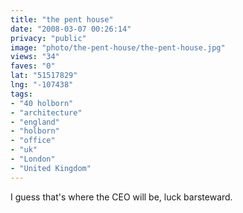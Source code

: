 ```yaml
---
title: "the pent house"
date: "2008-03-07 00:26:14"
privacy: "public"
image: "photo/the-pent-house/the-pent-house.jpg"
views: "34"
faves: "0"
lat: "51517829"
lng: "-107438"
tags:
- "40 holborn"
- "architecture"
- "england"
- "holborn"
- "office"
- "uk"
- "London"
- "United Kingdom"
---
```

I guess that's where the CEO will be, luck barsteward.
